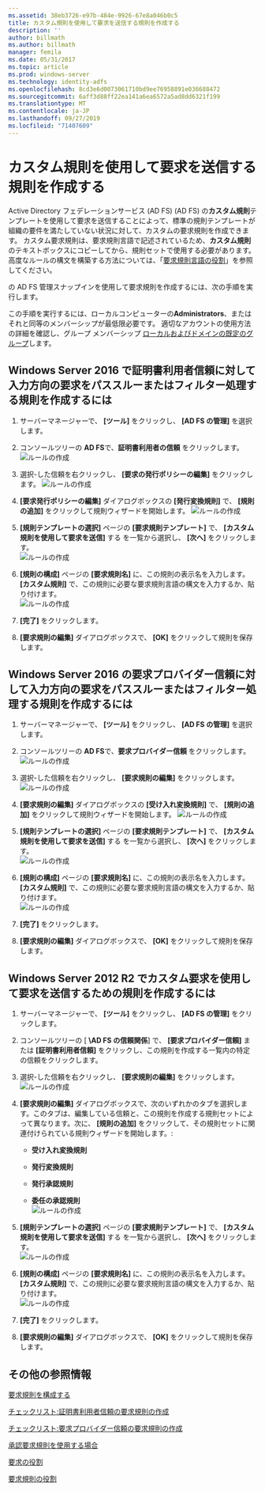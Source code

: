 ```yaml
---
ms.assetid: 38eb3726-e97b-484e-9926-67e8a046b0c5
title: カスタム規則を使用して要求を送信する規則を作成する
description: ''
author: billmath
ms.author: billmath
manager: femila
ms.date: 05/31/2017
ms.topic: article
ms.prod: windows-server
ms.technology: identity-adfs
ms.openlocfilehash: 8cd3e6d0073061710bd9ee76958891e036688472
ms.sourcegitcommit: 6aff3d88ff22ea141a6ea6572a5ad8dd6321f199
ms.translationtype: MT
ms.contentlocale: ja-JP
ms.lasthandoff: 09/27/2019
ms.locfileid: "71407609"
---
```

# <a name="create-a-rule-to-send-claims-using-a-custom-rule"></a>カスタム規則を使用して要求を送信する規則を作成する


Active Directory フェデレーションサービス (AD FS) (AD FS) の**カスタム規則**テンプレートを使用して要求を送信することによって、標準の規則テンプレートが組織の要件を満たしていない状況に対して、カスタムの要求規則を作成できます。 カスタム要求規則は、要求規則言語で記述されているため、**カスタム規則**のテキストボックスにコピーしてから、規則セットで使用する必要があります。 高度なルールの構文を構築する方法については、「[要求規則言語の役割](../../ad-fs/technical-reference/The-Role-of-the-Claim-Rule-Language.md)」を参照してください。  
  
の AD FS 管理スナップインを使用して要求規則を作成するには、次の手順を実行します。  
  
この手順を実行するには、ローカルコンピューターの**Administrators**、またはそれと同等のメンバーシップが最低限必要です。  適切なアカウントの使用方法の詳細を確認し、グループ メンバーシップ [ローカルおよびドメインの既定のグループ](https://go.microsoft.com/fwlink/?LinkId=83477)します。



## <a name="to-create-a-rule-to-pass-through-or-filter-an-incoming-claim-on-a-relying-party-trust-in-windows-server-2016"></a>Windows Server 2016 で証明書利用者信頼に対して入力方向の要求をパススルーまたはフィルター処理する規則を作成するには 

1.  サーバーマネージャーで、 **[ツール]** をクリックし、 **[AD FS の管理]** を選択します。  
  
2.  コンソールツリーの  **AD FS**で、**証明書利用者の信頼** をクリックします。 
![ルールの作成](media/Create-a-Rule-to-Pass-Through-or-Filter-an-Incoming-Claim/claimrule9.PNG)  
  
3.  選択\-した信頼を右クリックし、 **[要求の発行ポリシーの編集]** をクリックします。
![ルールの作成](media/Create-a-Rule-to-Pass-Through-or-Filter-an-Incoming-Claim/claimrule10.PNG)   
  
4.  **[要求発行ポリシーの編集]** ダイアログボックスの **[発行変換規則]** で、 **[規則の追加]** をクリックして規則ウィザードを開始します。 
![ルールの作成](media/Create-a-Rule-to-Pass-Through-or-Filter-an-Incoming-Claim/claimrule11.PNG)    

5.  **[規則テンプレートの選択]** ページの **[要求規則テンプレート]** で、 **[カスタム規則を使用して要求を送信]** する を一覧から選択し、 **[次へ]** をクリックします。  
![ルールの作成](media/Create-a-Rule-to-Send-Claims-Using-a-Custom-Rule/custom3.PNG)   
  
6.  **[規則の構成]** ページの **[要求規則名]** に、この規則の表示名を入力します。 **[カスタム規則]** で、この規則に必要な要求規則言語の構文を入力するか、貼り付けます。  
![ルールの作成](media/Create-a-Rule-to-Send-Claims-Using-a-Custom-Rule/custom4.PNG)     

7.  **[完了]** をクリックします。  
  
8.  **[要求規則の編集]** ダイアログボックスで、 **[OK]** をクリックして規則を保存します。   
  
## <a name="to-create-a-rule-to-pass-through-or-filter-an-incoming-claim-on-a-claims-provider-trust-in-windows-server-2016"></a>Windows Server 2016 の要求プロバイダー信頼に対して入力方向の要求をパススルーまたはフィルター処理する規則を作成するには 
  
1.  サーバーマネージャーで、 **[ツール]** をクリックし、 **[AD FS の管理]** を選択します。  
  
2.  コンソールツリーの  **AD FS**で、**要求プロバイダー信頼** をクリックします。 
![ルールの作成](media/Create-a-Rule-to-Pass-Through-or-Filter-an-Incoming-Claim/claimrule1.PNG)  
  
3.  選択\-した信頼を右クリックし、 **[要求規則の編集]** をクリックします。
![ルールの作成](media/Create-a-Rule-to-Pass-Through-or-Filter-an-Incoming-Claim/claimrule2.PNG)   
  
4.  **[要求規則の編集]** ダイアログボックスの **[受け入れ変換規則]** で、 **[規則の追加]** をクリックして規則ウィザードを開始します。
![ルールの作成](media/Create-a-Rule-to-Pass-Through-or-Filter-an-Incoming-Claim/claimrule3.PNG)    

5.  **[規則テンプレートの選択]** ページの **[要求規則テンプレート]** で、 **[カスタム規則を使用して要求を送信]** する を一覧から選択し、 **[次へ]** をクリックします。  
![ルールの作成](media/Create-a-Rule-to-Send-Claims-Using-a-Custom-Rule/custom3.PNG)   
  
6.  **[規則の構成]** ページの **[要求規則名]** に、この規則の表示名を入力します。 **[カスタム規則]** で、この規則に必要な要求規則言語の構文を入力するか、貼り付けます。  
![ルールの作成](media/Create-a-Rule-to-Send-Claims-Using-a-Custom-Rule/custom4.PNG)     

7.  **[完了]** をクリックします。  
  
8.  **[要求規則の編集]** ダイアログボックスで、 **[OK]** をクリックして規則を保存します。   

















   
  
## <a name="to-create-a-rule-to-send-claims-by-using-a-custom-claim-in-windows-server-2012-r2"></a>Windows Server 2012 R2 でカスタム要求を使用して要求を送信するための規則を作成するには 
  
1.  サーバーマネージャーで、 **[ツール]** をクリックし、 **[AD FS の管理]** をクリックします。  
  
2.  コンソールツリーの [ **\\AD FS の信頼関係**] で、 **[要求プロバイダー信頼]** または **[証明書利用者信頼]** をクリックし、この規則を作成する一覧内の特定の信頼をクリックします。  
  
3.  選択\-した信頼を右クリックし、 **[要求規則の編集]** をクリックします。  
![ルールの作成](media/Create-a-Rule-to-Pass-Through-or-Filter-an-Incoming-Claim/claimrule6.PNG) 
  
4.  **[要求規則の編集]** ダイアログボックスで、次のいずれかのタブを選択します。このタブは、編集している信頼と、この規則を作成する規則セットによって異なります。次に、 **[規則の追加]** をクリックして、その規則セットに関連付けられている規則ウィザードを開始します。:  
  
    -   **受け入れ変換規則**  
  
    -   **発行変換規則**  
  
    -   **発行承認規則**  
  
    -   **委任の承認規則**  
![ルールの作成](media/Create-a-Rule-to-Permit-All-Users/permitall5.PNG)
  
5.  **[規則テンプレートの選択]** ページの **[要求規則テンプレート]** で、 **[カスタム規則を使用して要求を送信]** する を一覧から選択し、 **[次へ]** をクリックします。  
![ルールの作成](media/Create-a-Rule-to-Send-Claims-Using-a-Custom-Rule/custom1.PNG)   
  
6.  **[規則の構成]** ページの **[要求規則名]** に、この規則の表示名を入力します。 **[カスタム規則]** で、この規則に必要な要求規則言語の構文を入力するか、貼り付けます。  
![ルールの作成](media/Create-a-Rule-to-Send-Claims-Using-a-Custom-Rule/custom2.PNG)     

7.  **[完了]** をクリックします。  
  
8.  **[要求規則の編集]** ダイアログボックスで、 **[OK]** をクリックして規則を保存します。  

## <a name="additional-references"></a>その他の参照情報 
[要求規則を構成する](Configure-Claim-Rules.md)  
 
[チェックリスト:証明書利用者信頼の要求規則の作成](https://technet.microsoft.com/library/ee913578.aspx)  

[チェックリスト:要求プロバイダー信頼の要求規則の作成](https://technet.microsoft.com/library/ee913564.aspx)  
  
[承認要求規則を使用する場合](../../ad-fs/technical-reference/When-to-Use-an-Authorization-Claim-Rule.md)  

[要求の役割](../../ad-fs/technical-reference/The-Role-of-Claims.md)  
  
[要求規則の役割](../../ad-fs/technical-reference/The-Role-of-Claim-Rules.md) 
